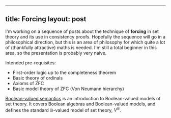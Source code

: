 <script type="text/x-mathjax-config"> MathJax.Hub.Config({ tex2jax: { inlineMath: [['$','$'], ['\\(','\\)']], processEscapes: true } }); </script> <script src="https://cdnjs.cloudflare.com/ajax/libs/mathjax/2.7.0/MathJax.js?config=TeX-AMS-MML_HTMLorMML" type="text/javascript"></script>

---
title: Forcing
layout: post
---

I'm working on a sequence of posts about the technique of **forcing** in set theory and its use in consistency proofs. Hopefully the sequence will go in a philosophical direction, but this is an area of philosophy for which quite a lot of (thankfully attractive) maths is needed. I'm still a total beginner in this area, so the presentation is probably very naive.

Intended pre-requisites:
- First-order logic up to the completeness theorem
- Basic theory of ordinals
- Axioms of ZFC
- Basic model theory of ZFC (Von Neumann hierarchy)

[Boolean-valued semantics](https://hilbert-spaess.github.io/2020/05/16/Boolean-valued-semantics.html) is an introduction to Boolean-valued models of set theory. It covers Boolean algebras and Boolean-valued models, and defines the standard $\mathbb{B}$-valued model of set theory, $V^{\mathbb{B}}$.